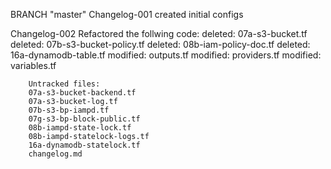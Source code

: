 BRANCH "master" 
Changelog-001
created initial configs

Changelog-002
Refactored the follwing code:
        deleted:    07a-s3-bucket.tf
        deleted:    07b-s3-bucket-policy.tf
        deleted:    08b-iam-policy-doc.tf
        deleted:    16a-dynamodb-table.tf
        modified:   outputs.tf
        modified:   providers.tf
        modified:   variables.tf

        Untracked files:
        07a-s3-bucket-backend.tf
        07a-s3-bucket-log.tf
        07b-s3-bp-iampd.tf
        07g-s3-bp-block-public.tf
        08b-iampd-state-lock.tf
        08b-iampd-statelock-logs.tf
        16a-dynamodb-statelock.tf
        changelog.md
